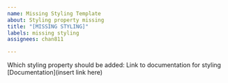 ```yaml
---
name: Missing Styling Template
about: Styling property missing
title: "[MISSING STYLING]"
labels: missing styling
assignees: chan811

---
```


Which styling property should be added: 
Link to documentation for styling [Documentation](insert link here)
